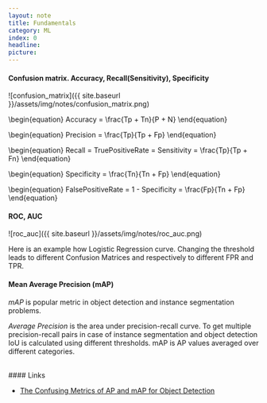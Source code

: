```yaml
---
layout: note
title: Fundamentals
category: ML
index: 0
headline:
picture:
---
```

#### Confusion matrix. Accuracy, Recall(Sensitivity), Specificity

![confusion_matrix]({{ site.baseurl }}/assets/img/notes/confusion_matrix.png)

\begin{equation}
Accuracy = \frac{Tp + Tn}{P + N}
\end{equation}

\begin{equation}
Precision = \frac{Tp}{Tp + Fp}
\end{equation}

\begin{equation}
Recall = TruePositiveRate = Sensitivity = \frac{Tp}{Tp + Fn}
\end{equation}

\begin{equation}
Specificity = \frac{Tn}{Tn + Fp}
\end{equation}

\begin{equation}
FalsePositiveRate = 1 - Specificity = \frac{Fp}{Tn + Fp}
\end{equation}

#### ROC, AUC

![roc_auc]({{ site.baseurl }}/assets/img/notes/roc_auc.png)

Here is an example how Logistic Regression curve. Changing the threshold
leads to different Confusion Matrices and respectively to different FPR and TPR.

#### Mean Average Precision (mAP)

_mAP_ is popular metric in object detection and instance segmentation problems.

_Average Precision_ is the area under precision-recall curve. To get multiple precision-recall
pairs in case of instance segmentation and object detection IoU is calculated using different thresholds.
mAP is AP values averaged over different categories.


<br>
#### Links

- [The Confusing Metrics of AP and mAP for Object Detection](https://mc.ai/the-confusing-metrics-of-ap-and-map-for-object-detection/)
